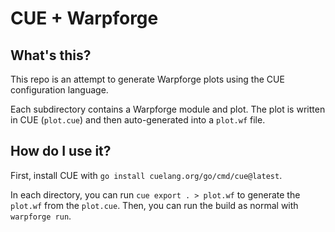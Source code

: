 # CUE + Warpforge

## What's this?

This repo is an attempt to generate Warpforge plots using the CUE configuration language.

Each subdirectory contains a Warpforge module and plot. The plot is written in CUE (`plot.cue`) and then auto-generated into a `plot.wf` file.

## How do I use it?

First, install CUE with `go install cuelang.org/go/cmd/cue@latest`.

In each directory, you can run `cue export . > plot.wf` to generate the `plot.wf` from the `plot.cue`. Then, you can run the build as normal with `warpforge run`.


